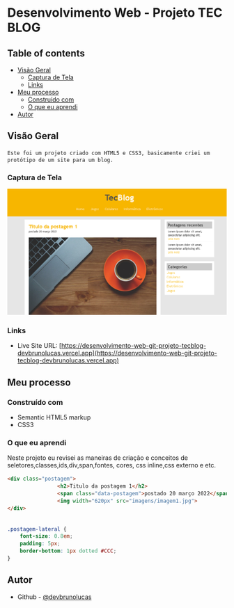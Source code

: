 # Desenvolvimento Web  - Projeto TEC BLOG


## Table of contents

- [Visão Geral](#visão-geral)
  - [Captura de Tela](#captura-de-tela)
  - [Links](#links)
- [Meu processo](#meu-processo)
  - [Construído com](#construído-com)
  - [O que eu aprendi](#o-que-eu-aprendi)
- [Autor](#autor)



## Visão Geral
    Este foi um projeto criado com HTML5 e CSS3, basicamente criei um protótipo de um site para um blog.

### Captura de Tela

![](/screenshot/foto.png)

### Links

- Live Site URL: [https://desenvolvimento-web-git-projeto-tecblog-devbrunolucas.vercel.app](https://desenvolvimento-web-git-projeto-tecblog-devbrunolucas.vercel.app)

## Meu processo

### Construído com

- Semantic HTML5 markup
- CSS3

### O que eu aprendi

  Neste projeto eu revisei as maneiras de criação e conceitos de seletores,classes,ids,div,span,fontes, cores, css inline,css externo e etc.

```html
<div class="postagem">
				<h2>Titulo da postagem 1</h2>
				<span class="data-postagem">postado 20 março 2022</span>
				<img width="620px" src="imagens/imagem1.jpg">
</div>
```
```css

.postagem-lateral {
	font-size: 0.8em;
	padding: 5px;
	border-bottom: 1px dotted #CCC;
}

```  

## Autor

- Github - [@devbrunolucas](https://github.com/devbrunolucas)
